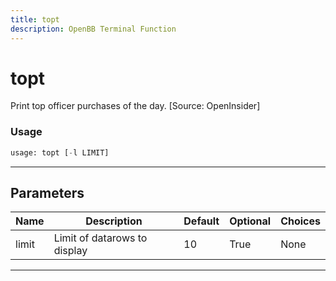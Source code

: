 ```yaml
---
title: topt
description: OpenBB Terminal Function
---
```


# topt

Print top officer purchases of the day. [Source: OpenInsider]

### Usage

```python
usage: topt [-l LIMIT]
```

---

## Parameters

| Name | Description | Default | Optional | Choices |
| ---- | ----------- | ------- | -------- | ------- |
| limit | Limit of datarows to display | 10 | True | None |
---

